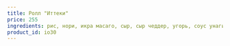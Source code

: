 ```yaml
---
title: Ролл "Иттеки"
price: 255
ingredients: рис, нори, икра масаго, сыр, сыр чеддер, угорь, соус унаги, кунжут
product_id: io30
---
```




